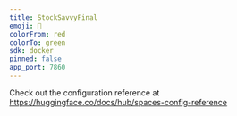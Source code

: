 ```yaml
---
title: StockSavvyFinal
emoji: 📝
colorFrom: red
colorTo: green
sdk: docker
pinned: false
app_port: 7860
---
```


Check out the configuration reference at https://huggingface.co/docs/hub/spaces-config-reference

